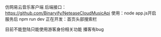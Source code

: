 仿网易云音乐客户端
后端接口：https://github.com/Binaryify/NeteaseCloudMusicApi
使用：node app.js开启服务后 npm run dev
正在开发：首页头部搜索栏

目前不能登陆只能使用游客身份相关功能
播客有bug
